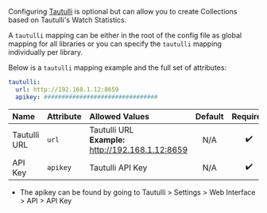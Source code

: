 Configuring [Tautulli](https://tautulli.com/) is optional but can allow you to create Collections based on Tautulli's Watch Statistics.

A `tautulli` mapping can be either in the root of the config file as global mapping for all libraries or you can specify the `tautulli` mapping individually per library.

Below is a `tautulli` mapping example and the full set of attributes:
```yaml
tautulli:
  url: http://192.168.1.12:8659
  apikey: ################################
```

| Name         | Attribute | Allowed Values                                        | Default |      Required      |
|:-------------|:----------|:------------------------------------------------------|:-------:|:------------------:|
| Tautulli URL | `url`     | Tautulli URL<br>**Example:** http://192.168.1.12:8659 |   N/A   | :heavy_check_mark: |
| API Key      | `apikey`  | Tautulli API Key                                      |   N/A   | :heavy_check_mark: |

* The apikey can be found by going to Tautulli > Settings > Web Interface > API > API Key